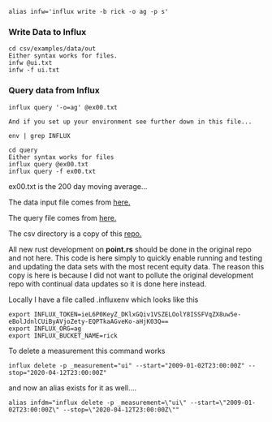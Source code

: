 
```
alias infw='influx write -b rick -o ag -p s'
```

### Write Data to Influx

```
cd csv/examples/data/out
Either syntax works for files.
infw @ui.txt
infw -f ui.txt
```

### Query data from Influx

```
influx query '-o=ag' @ex00.txt

And if you set up your environment see further down in this file...

env | grep INFLUX

cd query
Either syntax works for files
influx query @ex00.txt
influx query -f ex00.txt
```

ex00.txt is the 200 day moving average...

The data input file comes from
[here.](https://github.com/stormasm/influx-equity/tree/master/csv/examples/data/out)

The query file comes from
[here.](https://github.com/stormasm/flux-examples/tree/master/examples/stocks)

The csv directory is a copy of this
[repo.](https://github.com/stormasm/influx-point-lineprotocol)

All new rust development on **point.rs** should be done in the original
repo and not here.  This code is here simply to quickly enable running
and testing and updating the data sets with the most recent equity data.
The reason this copy is here is because I did not want to pollute the
original development repo with continual data updates so it is done
here instead.

Locally I have a file called .influxenv which looks like this

```
export INFLUX_TOKEN=ieL6P0KeyZ_DKlxGQiv1VSZELOolY8ISSFVqZX8uw5e-eBolJdnlCUiByAVjoZety-EQPTkaAGveKo-aHjK03Q==
export INFLUX_ORG=ag
export INFLUX_BUCKET_NAME=rick
```

To delete a measurement this command works
```
influx delete -p _measurement="ui" --start="2009-01-02T23:00:00Z" --stop="2020-04-12T23:00:00Z"
```

and now an alias exists for it as well....

```
alias infdm="influx delete -p _measurement=\"ui\" --start=\"2009-01-02T23:00:00Z\" --stop=\"2020-04-12T23:00:00Z\""
```
